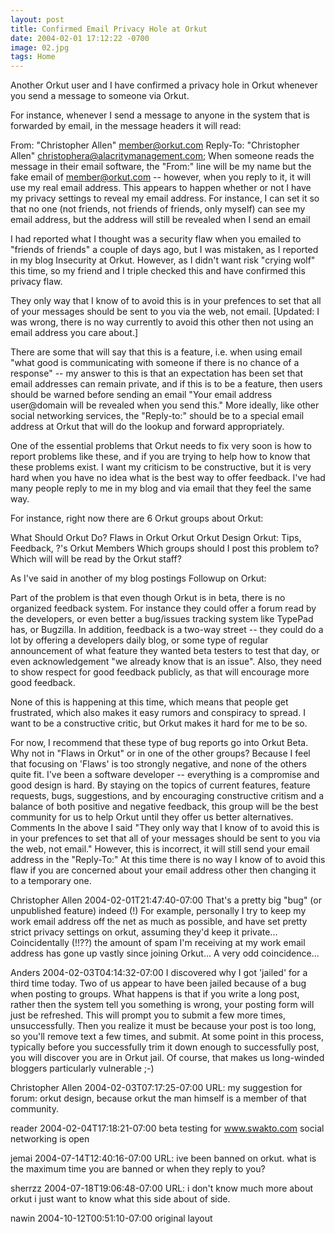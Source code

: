 ```yaml
---
layout: post
title: Confirmed Email Privacy Hole at Orkut
date: 2004-02-01 17:12:22 -0700
image: 02.jpg
tags: Home
---
```


Another Orkut user and I have confirmed a privacy hole in Orkut whenever you send a message to someone via Orkut.

For instance, whenever I send a message to anyone in the system that is forwarded by email, in the message headers it will read:

From: "Christopher Allen" <member@orkut.com>
Reply-To: "Christopher Allen" <christophera@alacritymanagement.com>;
When someone reads the message in their email software, the "From:" line will be my name but the fake email of <member@orkut.com> -- however, when you reply to it, it will use my real email address. This appears to happen whether or not I have my privacy settings to reveal my email address. For instance, I can set it so that no one (not friends, not friends of friends, only myself) can see my email address, but the address will still be revealed when I send an email

I had reported what I thought was a security flaw when you emailed to "friends of friends" a couple of days ago, but I was mistaken, as I reported in my blog Insecurity at Orkut. However, as I didn't want risk "crying wolf" this time, so my friend and I triple checked this and have confirmed this privacy flaw.

They only way that I know of to avoid this is in your prefences to set that all of your messages should be sent to you via the web, not email. [Updated: I was wrong, there is no way currently to avoid this other then not using an email address you care about.]

There are some that will say that this is a feature, i.e. when using email "what good is communicating with someone if there is no chance of a response" -- my answer to this is that an expectation has been set that email addresses can remain private, and if this is to be a feature, then users should be warned before sending an email "Your email address user@domain will be revealed when you send this." More ideally, like other social networking services, the "Reply-to:" should be to a special email address at Orkut that will do the lookup and forward appropriately.

One of the essential problems that Orkut needs to fix very soon is how to report problems like these, and if you are trying to help how to know that these problems exist. I want my criticism to be constructive, but it is very hard when you have no idea what is the best way to offer feedback. I've had many people reply to me in my blog and via email that they feel the same way.

For instance, right now there are 6 Orkut groups about Orkut:

What Should Orkut Do?
Flaws in Orkut
Orkut
Orkut Design
Orkut: Tips, Feedback, ?'s
Orkut Members
Which groups should I post this problem to? Which will will be read by the Orkut staff?

As I've said in another of my blog postings Followup on Orkut:

Part of the problem is that even though Orkut is in beta, there is no organized feedback system. For instance they could offer a forum read by the developers, or even better a bug/issues tracking system like TypePad has, or Bugzilla.
In addition, feedback is a two-way street -- they could do a lot by offering a developers daily blog, or some type of regular announcement of what feature they wanted beta testers to test that day, or even acknowledgement "we already know that is an issue". Also, they need to show respect for good feedback publicly, as that will encourage more good feedback.

None of this is happening at this time, which means that people get frustrated, which also makes it easy rumors and conspiracy to spread. I want to be a constructive critic, but Orkut makes it hard for me to be so.

For now, I recommend that these type of bug reports go into Orkut Beta. Why not in "Flaws in Orkut" or in one of the other groups? Because I feel that focusing on 'Flaws' is too strongly negative, and none of the others quite fit. I've been a software developer -- everything is a compromise and good design is hard. By staying on the topics of current features, feature requests, bugs, suggestions, and by encouraging constructive critism and a balance of both positive and negative feedback, this group will be the best community for us to help Orkut until they offer us better alternatives.
Comments
In the above I said "They only way that I know of to avoid this is in your prefences to set that all of your messages should be sent to you via the web, not email." However, this is incorrect, it will still send your email address in the "Reply-To:" At this time there is no way I know of to avoid this flaw if you are concerned about your email address other then changing it to a temporary one.

Christopher Allen 2004-02-01T21:47:40-07:00
That's a pretty big "bug" (or unpublished feature) indeed (!) For example, personally I try to keep my work email address off the net as much as possible, and have set pretty strict privacy settings on orkut, assuming they'd keep it private... Coincidentally (!!??) the amount of spam I'm receiving at my work email address has gone up vastly since joining Orkut... A very odd coincidence...

Anders 2004-02-03T04:14:32-07:00
I discovered why I got 'jailed' for a third time today. Two of us appear to have been jailed because of a bug when posting to groups. What happens is that if you write a long post, rather then the system tell you something is wrong, your posting form will just be refreshed. This will prompt you to submit a few more times, unsuccessfully. Then you realize it must be because your post is too long, so you'll remove text a few times, and submit. At some point in this process, typically before you successfully trim it down enough to successfully post, you will discover you are in Orkut jail. Of course, that makes us long-winded bloggers particularly vulnerable ;-)

Christopher Allen 2004-02-03T07:17:25-07:00
URL: my suggestion for forum: orkut design, because orkut the man himself is a member of that community.

reader 2004-02-04T17:18:21-07:00
beta testing for www.swakto.com social networking is open

jemai 2004-07-14T12:40:16-07:00
URL: ive been banned on orkut. what is the maximum time you are banned or when they reply to you?

sherrzz 2004-07-18T19:06:48-07:00
URL: i don't know much more about orkut i just want to know what this side about of side.

nawin 2004-10-12T00:51:10-07:00
original layout